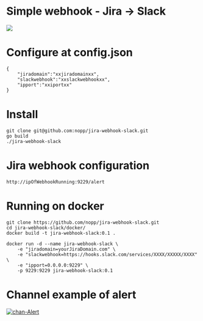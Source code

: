 Simple webhook - Jira -> Slack
==============================

<img src="https://github.com/nopp/jira-webhook-slack/workflows/Go/badge.svg"/>

Configure at config.json
========================
    {
        "jiradomain":"xxjiradomainxx",
        "slackwebhook":"xxslackwebhookxx",
        "ipport":"xxiportxx"
    }
Install
=======
    git clone git@github.com:nopp/jira-webhook-slack.git
    go build
    ./jira-webhook-slack

Jira webhook configuration
==========================
    http://ipOfWebhookRunning:9229/alert


Running on docker
=================
    git clone https://github.com/nopp/jira-webhook-slack.git
    cd jira-webhook-slack/docker/
    docker build -t jira-webhook-slack:0.1 .

    docker run -d --name jira-webhook-slack \
    	-e "jiradomain=yourJiraDomain.com" \
    	-e "slackwebhook=https://hooks.slack.com/services/XXXX/XXXXX/XXXX" \
        -e "ipport=0.0.0.0:9229" \
    	-p 9229:9229 jira-webhook-slack:0.1

Channel example of alert
==========================
<a href="https://imgbb.com/"><img src="https://i.ibb.co/ZSJdKcB/chan-Alert.png" alt="chan-Alert" border="0"></a>
